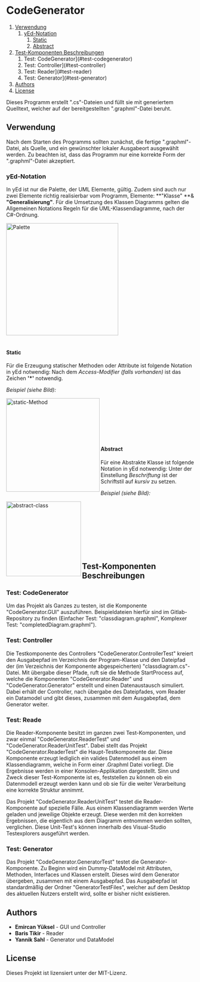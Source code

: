 # CodeGenerator

1. [Verwendung](#verwendung)
   1. [yEd-Notation](#yed)
      1.  [Static](#static)
      2.  [Abstract](#abstract)
2. [Test-Komponenten Beschreibungen](#test)
   1. Test: CodeGenerator](#test-codegenerator)
   2. Test: Controller](#test-controller)
   3. Test: Reader](#test-reader)
   4. Test: Generator](#test-generator)
3. [Authors](#authors)
4. [License](#license) 



Dieses Programm erstellt ".cs"-Dateien und füllt sie mit generiertem Quelltext, welcher auf der bereitgestellten ".graphml"-Datei beruht. 



## Verwendung <a name="verwendung"></a>

Nach dem Starten des Programms sollten zunächst, die fertige ".graphml"-Datei, als Quelle, und ein gewünschter lokaler Ausgabeort ausgewählt werden. Zu beachten ist, dass das Programm nur eine korrekte Form der ".graphml"-Datei akzeptiert.

### yEd-Notation <a name="yed"></a>

In yEd ist nur die Palette, der UML Elemente, gültig. Zudem sind auch nur zwei Elemente richtig realisierbar vom Programm,  Elemente: **"Klasse" **& **"Generalisierung"**. Für die Umsetzung des Klassen Diagramms gelten die Allgemeinen Notations Regeln für die UML-Klassendiagramme, nach der C#-Ordnung.

<img src="https://i.ibb.co/QNmTYdG/Bildschirmfoto-2020-02-05-um-21-42-00.png" alt="Palette" width="300" />



#### <br>Static <a name ="static"></a>

Für die Erzeugung statischer Methoden oder Attribute ist folgende Notation in yEd notwendig: Nach dem *Access-Modifier (falls vorhanden)* ist das Zeichen **'*'** notwendig. 

*Beispiel (siehe Bild):*

<img src="https://i.ibb.co/wp8L2Hs/static-Method.png" alt="static-Method"  align="left" width="250" />

<br>

#### <br>

#### <br>

#### <br>Abstract <a name ="abstract"></a>

Für eine Abstrakte Klasse ist folgende Notation in yEd notwendig: Unter der Einstellung *Beschriftung* ist der Schriftstil auf *kursiv* zu setzen.

*Beispiel (siehe Bild):*

<img src="https://i.ibb.co/c3s7jqh/abstract-class.png" alt="abstract-class" align="left" width="200" />

<br></br>

<br></br>

## <br><br>Test-Komponenten Beschreibungen <a name ="test"></a>

### Test: CodeGenerator <a name ="test-codegenerator"></a>

Um das Projekt als Ganzes zu testen, ist die Komponente "CodeGenerator.GUI" auszuführen. Beispieldateien hierfür sind im Gitlab-Repository zu finden (Einfacher Test: "classdiagram.graphml", Komplexer Test: "completedDiagram.graphml").

### Test: Controller <a name ="test-controller"></a>

Die Testkomponente des Controllers "CodeGenerator.ControllerTest" kreiert den Ausgabepfad im Verzeichnis der Program-Klasse und den Dateipfad der (im Verzeichnis der Komponente abgespeicherten) "classdiagram.cs"-Datei. Mit übergabe dieser Pfade, ruft sie die Methode StartProcess auf, welche die Komponenten "CodeGenerator.Reader" und "CodeGenerator.Generator" erstellt und einen Datenaustausch simuliert. Dabei erhält der Controller, nach übergabe des Dateipfades, vom Reader ein Datamodel und gibt dieses, zusammen mit dem Ausgabepfad, dem Generator weiter. 

### Test: Reade <a name="test-reader"></a>

Die Reader-Komponente besitzt im ganzen zwei Test-Komponenten, und zwar einmal "CodeGenerator.ReaderTest" und "CodeGenerator.ReaderUnitTest". Dabei stellt das Projekt "CodeGenerator.ReaderTest" die Haupt-Testkomponente dar. Diese Komponente erzeugt lediglich ein valides Datenmodell aus einem Klassendiagramm, welche in Form einer .Graphml Datei vorliegt. Die Ergebnisse werden in einer Konsolen-Applikation dargestellt. Sinn und Zweck dieser Test-Komponente ist es, feststellen zu können ob ein Datenmodell erzeugt werden kann und ob sie für die weiter Verarbeitung eine korrekte Struktur annimmt.

Das Projekt "CodeGenerator.ReaderUnitTest" testet die Reader-Komponente auf spezielle Fälle. Aus einem Klassendiagramm werden Werte geladen und jeweilige Objekte erzeugt. Diese werden mit den korrekten Ergebnissen, die eigentlich aus dem Diagramm entnommen werden sollten, verglichen. 
Diese Unit-Test's können innerhalb des Visual-Studio Testexplorers ausgeführt werden.

### Test: Generator <a name ="test-generator"></a>

Das Projekt "CodeGenerator.GeneratorTest" testet die Generator-Komponente. Zu Beginn wird ein Dummy-DataModel mit Attributen, Methoden, Interfaces und Klassen erstellt. 
Dieses wird dem Generator übergeben, zusammen mit einem Ausgabepfad. 
Das Ausgabepfad ist standardmäßig der Ordner "GeneratorTestFiles", welcher auf dem Desktop des aktuellen Nutzers erstellt wird, sollte er bisher nicht existieren.



## Authors <a name ="authors"></a>

* **Emircan Yüksel** - GUI und Controller
* **Baris Tikir** - Reader
* **Yannik Sahl** - Generator und DataModel

## License <a name ="license"></a>

Dieses Projekt ist lizensiert unter der MIT-Lizenz.